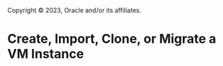 Copyright © 2023, Oracle and/or its affiliates.

# Create, Import, Clone, or Migrate a VM Instance

